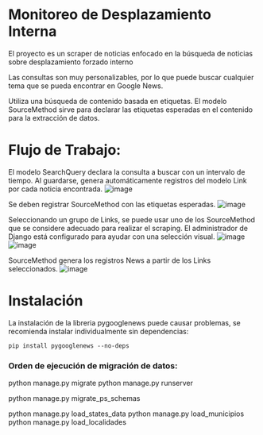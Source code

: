 # Monitoreo de Desplazamiento Interna

El proyecto es un scraper de noticias enfocado en la búsqueda de noticias sobre desplazamiento forzado interno

Las consultas son muy personalizables, por lo que puede buscar cualquier tema que se pueda encontrar en Google News.

Utiliza una búsqueda de contenido basada en etiquetas. El modelo SourceMethod sirve para declarar las etiquetas esperadas en el contenido para la extracción de datos.

# Flujo de Trabajo:

El modelo SearchQuery declara la consulta a buscar con un intervalo de tiempo. Al guardarse, genera automáticamente registros del modelo Link por cada noticia encontrada.
![image](https://github.com/yeeko-org/monitoreo-de-desaparicion-interna/assets/2782352/6bed8998-b42a-40ea-a1f5-ae194424e30e)


Se deben registrar SourceMethod con las etiquetas esperadas.
![image](https://github.com/yeeko-org/monitoreo-de-desaparicion-interna/assets/2782352/bc03d855-b41e-4a71-b60d-0e3979c0f996)


Seleccionando un grupo de Links, se puede usar uno de los SourceMethod que se considere adecuado para realizar el scraping. El administrador de Django está configurado para ayudar con una selección visual.
![image](https://github.com/yeeko-org/monitoreo-de-desaparicion-interna/assets/2782352/f66ea421-d881-4c65-b70e-1b8a8ca15fc8)
![image](https://github.com/yeeko-org/monitoreo-de-desaparicion-interna/assets/2782352/f2c061af-2e62-4859-8eb9-92330062bac1)


SourceMethod genera los registros News a partir de los Links seleccionados.
![image](https://github.com/yeeko-org/monitoreo-de-desaparicion-interna/assets/2782352/1976f99e-0d19-46dd-8a4b-17c746d0274d)


# Instalación

La instalación de la libreria pygooglenews puede causar problemas, se recomienda instalar individualmente sin dependencias:

    pip install pygooglenews --no-deps


### Orden de ejecución de migración de datos:

python manage.py  migrate
python manage.py  runserver

python manage.py  migrate_ps_schemas

python manage.py  load_states_data
python manage.py  load_municipios
python manage.py  load_localidades
